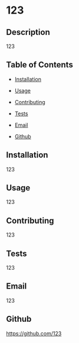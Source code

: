 
  # 123 
  
  ## Description
  
  123

  ## Table of Contents

  * [Installation](#installation)

  * [Usage](#usage)

  * [Contributing](#contributing)

  * [Tests](#tests)

  

  * [Email](#email)

  * [Github](#github)

  ## Installation

  123

  ## Usage

  123

  ## Contributing

  123

  ## Tests

  123

  

  ## Email

  123

  ## Github

  https://github.com/123

